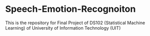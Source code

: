 # Speech-Emotion-Recognoiton
This is the repository for Final Project of DS102 (Statistical Machine Learning) of University of Information Technology (UIT)
